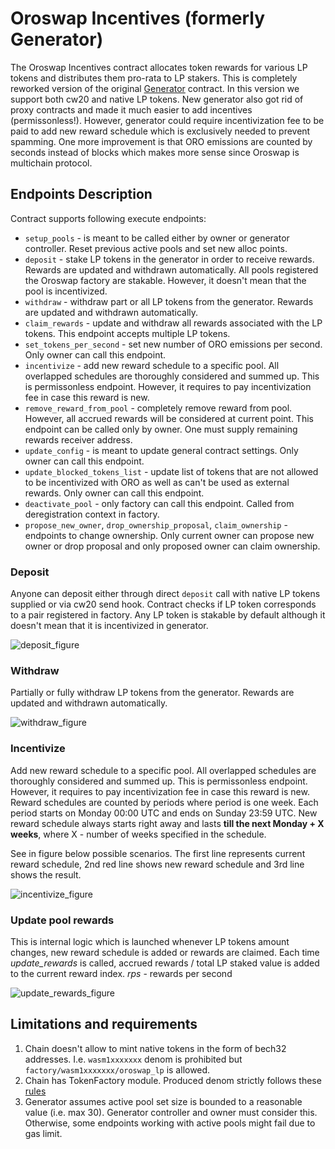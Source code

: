 # Oroswap Incentives (formerly Generator)

The Oroswap Incentives contract allocates token rewards for various LP tokens and distributes them pro-rata to LP stakers.
This is completely reworked version of the original [Generator](https://github.com/oroswap/oroswap-core-core/tree/main/contracts/tokenomics/generator) contract.
In this version we support both cw20 and native LP tokens. New generator also got rid of proxy contracts and made it much easier to add incentives (permissonless!).
However, generator could require incentivization fee to be paid to add new reward schedule which is exclusively needed to prevent spamming.
One more improvement is that ORO emissions are counted by seconds instead of blocks which makes more sense since Oroswap is multichain protocol.

## Endpoints Description
Contract supports following execute endpoints:
- `setup_pools` - is meant to be called either by owner or generator controller. Reset previous active pools and set new alloc points.
- `deposit` - stake LP tokens in the generator in order to receive rewards. Rewards are updated and withdrawn automatically. All pools registered the Oroswap factory are stakable. However, it doesn't mean that the pool is incentivized.
- `withdraw` - withdraw part or all LP tokens from the generator. Rewards are updated and withdrawn automatically.
- `claim_rewards` - update and withdraw all rewards associated with the LP tokens. This endpoint accepts multiple LP tokens.
- `set_tokens_per_second` - set new number of ORO emissions per second. Only owner can call this endpoint.
- `incentivize` - add new reward schedule to a specific pool. All overlapped schedules are thoroughly considered and summed up. This is permissonless endpoint. However, it requires to pay incentivization fee in case this reward is new.
- `remove_reward_from_pool` - completely remove reward from pool. However, all accrued rewards will be considered at current point. This endpoint can be called only by owner. One must supply remaining rewards receiver address.
- `update_config` - is meant to update general contract settings. Only owner can call this endpoint.
- `update_blocked_tokens_list` - update list of tokens that are not allowed to be incentivized with ORO as well as can't be used as external rewards. Only owner can call this endpoint.
- `deactivate_pool` - only factory can call this endpoint. Called from deregistration context in factory.
- `propose_new_owner`, `drop_ownership_proposal`, `claim_ownership` - endpoints to change ownership. Only current owner can propose new owner or drop proposal and only proposed owner can claim ownership.

### Deposit
Anyone can deposit either through direct `deposit` call with native LP tokens supplied or via cw20 send hook.
Contract checks if LP token corresponds to a pair registered in factory. Any LP token is stakable by default although it doesn't mean that it is incentivized in generator.

![deposit_figure](./assets/deposit.png "Deposit figure")

### Withdraw
Partially or fully withdraw LP tokens from the generator. Rewards are updated and withdrawn automatically.

![withdraw_figure](./assets/withdraw.png "Withdraw figure")

### Incentivize
Add new reward schedule to a specific pool. All overlapped schedules are thoroughly considered and summed up.
This is permissonless endpoint. However, it requires to pay incentivization fee in case this reward is new.
Reward schedules are counted by periods where period is one week. Each period starts on Monday 00:00 UTC and ends on Sunday 23:59 UTC.
New reward schedule always starts right away and lasts **till the next Monday + X weeks**, where X - number of weeks specified in the schedule.

See in figure below possible scenarios. The first line represents current reward schedule,
2nd red line shows new reward schedule and 3rd line shows the result.

![incentivize_figure](./assets/incentivize.png "Incentivize figure")

### Update pool rewards
This is internal logic which is launched whenever LP tokens amount changes, new reward schedule is added or rewards are claimed.
Each time _update_rewards_ is called, accrued rewards / total LP staked value is added to the current reward index.
_rps_ - rewards per second

![update_rewards_figure](./assets/schedules_flow.png "Update rewards figure")

## Limitations and requirements
1. Chain doesn't allow to mint native tokens in the form of bech32 addresses.
I.e. `wasm1xxxxxxx` denom is prohibited but `factory/wasm1xxxxxxx/oroswap_lp` is allowed.
2. Chain has TokenFactory module. Produced denom strictly follows these [rules](https://github.com/osmosis-labs/osmosis/tree/main/x/tokenfactory#expectations-from-the-chain)
3. Generator assumes active pool set size is bounded to a reasonable value (i.e. max 30). Generator controller and owner must consider this.
Otherwise, some endpoints working with active pools might fail due to gas limit.